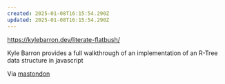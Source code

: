 ```yaml
---
created: 2025-01-08T16:15:54.290Z
updated: 2025-01-08T16:15:54.290Z
---
```

https://kylebarron.dev/literate-flatbush/

Kyle Barron provides a full walkthrough of an implementation of an R-Tree data structure in javascript

Via [mastondon](https://mapstodon.space/@kylebarron/113793502761102576)